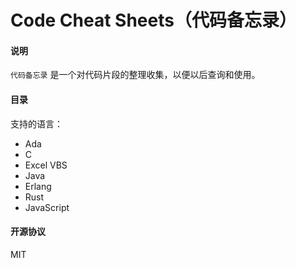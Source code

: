 # Code Cheat Sheets（代码备忘录）

#### 说明
`代码备忘录` 是一个对代码片段的整理收集，以便以后查询和使用。

#### 目录
<!-- |语言|说明|👍|
|-|-|-|
|ada|||
|c|||
|Excel Vbs|||
|Java||| -->

支持的语言：
- Ada
- C
- Excel VBS
- Java
- Erlang
- Rust
- JavaScript

#### 开源协议
MIT